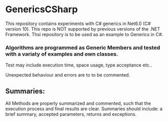# GenericsCSharp

This repository contains experiments with C# generics in Net6.0 (C# version 10). This repo is NOT supported by previous versions of the .NET Framework.
Thsi repository is to be used as an example to Generics in C#.

### Algorithms are programmed as Generic Members and tested with a variaty of examples and own classes.

Test may include execution time, space usage, type acceptance etc..

Unexpected behaviour and errors are to to be commented.

## Summaries:

All Methods are properly summarized and commented, such that the execution process and final results are clear.
Summaries should include: a brief summary, accepted parameters, returns and exceptions.